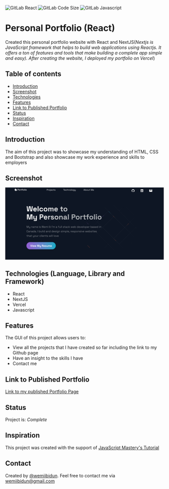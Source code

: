 ![GitLab React](https://img.shields.io/badge/React-20232A?style=for-the-badge&logo=react&logoColor=61DAFB)
![GitLab Code Size](https://img.shields.io/github/languages/code-size/wemiibidun/personal_portfolio_react)
![GitLab Javascript](https://badgen.net/badge/:subject/gitlab/forks/inkscape/inkscape)


# Personal Portfolio (React)
Created this personal portfolio website with React and  NextJS(_Nextjs is JavaScript framework that helps to build web applications using Reactjs. It offers a ton of features and tools that make building a complete app simple and easy). After creating the website, I deployed my portfolio on Vercel_)

## Table of contents
* [Introduction](#introduction)
* [Screenshot](#screenshot)
* [Technologies](#technologies-language-library-and-framework)
* [Features](#features)
* [Link to Published Portfolio](#link-to-published-portfolio)
* [Status](#status)
* [Inspiration](#inspiration)
* [Contact](#contact)


## Introduction
The aim of this project was to showcase my understanding of HTML, CSS and Bootstrap and also showcase my work experience and skills to employers

## Screenshot
![Sample image](https://github.com/wemiibidun/personal_portfolio_react/blob/main/portfolio_screenshot.png)

## Technologies (Language, Library and Framework)
* React
* NextJS
* Vercel
* Javascript

## Features
The GUI of this project allows users to:
* View all the projects that I have created so far including the link to my Github page
* Have an insight to the skills I have
* Contact me

## Link to Published Portfolio

[Link to my published Portfolio Page](https://personal-portfolio-react-e9ojg853j-wemiibidun.vercel.app/)

## Status
Project is: _Complete_

## Inspiration
This project was created with the support of [JavaScript Mastery's Tutorial](https://www.youtube.com/watch?v=OPaLnMw2i_0&ab_channel=JavaScriptMastery)

## Contact
Created by [@wemiibidun](https://twitter.com/wemiibidun/). Feel free to contact me via wemiibidun@gmail.com

